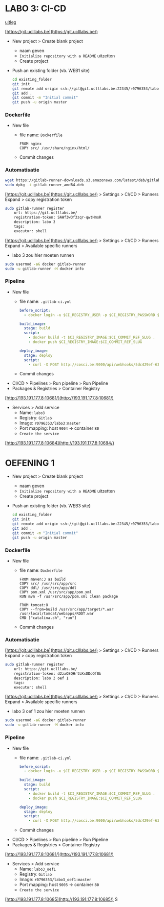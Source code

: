 # LABO 3: CI-CD

[uitleg](https://git.uclllabs.be/bs2/labos/ci-cd)

[https://git.uclllabs.be](https://git.uclllabs.be/)

- New project > Create blank project
    - naam geven
    - `Initialize repository with a README` uitzetten
    - Create project
- Push an existing folder (vb. WEB1 site)
    
    ```bash
    cd existing_folder
    git init
    git remote add origin ssh://git@git.uclllabs.be:22345/r0796353/labo3.git
    git add .
    git commit -m "Initial commit"
    git push -u origin master
    ```
    

### Dockerfile

- New file
    - file name: `Dockerfile`
        
        ```docker
        FROM nginx
        COPY src/ /usr/share/nginx/html/
        ```
        
    - Commit changes

### Automatisatie

```bash
wget https://gitlab-runner-downloads.s3.amazonaws.com/latest/deb/gitlab-runner_amd64.deb
sudo dpkg -i gitlab-runner_amd64.deb
```

[https://git.uclllabs.be](https://git.uclllabs.be/) > Settings > CI/CD > Runners Expand > copy registration token

```bash
sudo gitlab-runner register
	url: https://git.uclllabs.be/
	registration-token: SAWf3w3f3zqr-qwtHmsR
	description: labo 3
	tags:
	executor: shell
```

[https://git.uclllabs.be](https://git.uclllabs.be/) > Settings > CI/CD > Runners Expand > Available specific runners

- labo 3 zou hier moeten runnen

```bash
sudo usermod -aG docker gitlab-runner
sudo -u gitlab-runner -H docker info
```

### Pipeline

- New file
    - file name: `.gitlab-ci.yml`
        
        ```yaml
        before_script:
          - docker login -u $CI_REGISTRY_USER -p $CI_REGISTRY_PASSWORD $CI_REGISTRY
        
        build_image:
          stage: build
          script:
            - docker build -t $CI_REGISTRY_IMAGE:$CI_COMMIT_REF_SLUG .
            - docker push $CI_REGISTRY_IMAGE:$CI_COMMIT_REF_SLUG
        
        deploy_image:
          stage: deploy
          script:
            - curl -X POST http://cosci.be:9000/api/webhooks/5dc429ef-63f4-4e8d-89be-c47fd408d2cd
        ```
        
    - Commit changes
- CI/CD > Pipelines > Run pipeline > Run Pipeline
- Packages & Registries > Container Registry

[http://193.191.177.8:10681/](http://193.191.177.8:10681/) 

- Services > Add service
    - Name: `labo3`
    - Registry: `Gitlab`
    - Image: `r0796353/labo3:master`
    - Port mapping: host `9004` → container `80`
    - `Create the service`

[http://193.191.177.8:10684](http://193.191.177.8:10684/)

# OEFENING 1

- New project > Create blank project
    - naam geven
    - `Initialize repository with a README` uitzetten
    - Create project
- Push an existing folder (vb. WEB3 site)
    
    ```bash
    cd existing_folder
    git init
    git remote add origin ssh://git@git.uclllabs.be:22345/r0796353/labo3_oef1.git
    git add .
    git commit -m "Initial commit"
    git push -u origin master
    ```
    

### Dockerfile

- New file
    - file name: `Dockerfile`
        
        ```docker
        FROM maven:3 as build
        COPY src/ /usr/src/app/src
        COPY ddl/ /usr/src/app/ddl
        COPY pom.xml /usr/src/app/pom.xml
        RUN mvn -f /usr/src/app/pom.xml clean package
        
        FROM tomcat:8
        COPY --from=build /usr/src/app/target/*.war /usr/local/tomcat/webapps/ROOT.war
        CMD ["catalina.sh", "run"]
        ```
        
    - Commit changes

### Automatisatie

[https://git.uclllabs.be](https://git.uclllabs.be/) > Settings > CI/CD > Runners Expand > copy registration token

```bash
sudo gitlab-runner register
	url: https://git.uclllabs.be/
	registration-token: d2zxQEQHrtLKxDDoQf8b
	description: labo 3 oef 1
	tags:
	executor: shell
```

[https://git.uclllabs.be](https://git.uclllabs.be/) > Settings > CI/CD > Runners Expand > Available specific runners

- labo 3 oef 1 zou hier moeten runnen

```bash
sudo usermod -aG docker gitlab-runner
sudo -u gitlab-runner -H docker info
```

### Pipeline

- New file
    - file name: `.gitlab-ci.yml`
        
        ```yaml
        before_script:
          - docker login -u $CI_REGISTRY_USER -p $CI_REGISTRY_PASSWORD $CI_REGISTRY
        
        build_image:
          stage: build
          script:
            - docker build -t $CI_REGISTRY_IMAGE:$CI_COMMIT_REF_SLUG .
            - docker push $CI_REGISTRY_IMAGE:$CI_COMMIT_REF_SLUG
        
        deploy_image:
          stage: deploy
          script:
            - curl -X POST http://cosci.be:9000/api/webhooks/5dc429ef-63f4-4e8d-89be-c47fd408d2cd
        ```
        
    - Commit changes
- CI/CD > Pipelines > Run pipeline > Run Pipeline
- Packages & Registries > Container Registry

[http://193.191.177.8:10681/](http://193.191.177.8:10681/) 

- Services > Add service
    - Name: `labo3_oef1`
    - Registry: `Gitlab`
    - Image: `r0796353/labo3_oef1:master`
    - Port mapping: host `9005` → container `80`
    - `Create the service`

[http://193.191.177.8:10685](http://193.191.177.8:10685/)
S